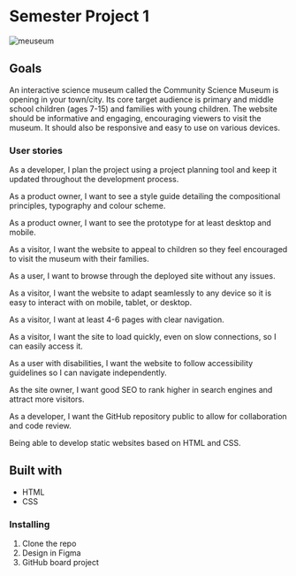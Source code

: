 # Semester Project 1
![meuseum](https://github.com/user-attachments/assets/48e4be83-f7fe-4067-ac5a-91311efc3372)




 ## Goals
 An interactive science museum called the Community Science Museum is opening in your town/city. Its core target audience is primary and middle school children (ages 7-15) and families with young children. 
The website should be informative and engaging, encouraging viewers to visit the museum. It should also be responsive and easy to use on various devices.
 


### User stories
  
As a developer, I plan the project using a project planning tool and keep it updated throughout the development process. 

As a product owner, I want to see a style guide detailing the compositional principles, typography and colour scheme. 

As a product owner, I want to see the prototype for at least desktop and mobile. 

As a visitor, I want the website to appeal to children so they feel encouraged to visit the museum with their families. 

As a user, I want to browse through the deployed site without any issues. 

As a visitor, I want the website to adapt seamlessly to any device so it is easy to interact with on mobile, tablet, or desktop. 

As a visitor, I want at least 4-6 pages with clear navigation. 

As a visitor, I want the site to load quickly, even on slow connections, so I can easily access it. 

As a user with disabilities, I want the website to follow accessibility guidelines so I can navigate independently. 

As the site owner, I want good SEO to rank higher in search engines and attract more visitors. 

As a developer, I want the GitHub repository public to allow for collaboration and code review. 

Being able to develop static websites based on HTML and CSS. 
 
 
 ## Built with  
- HTML
- CSS




 ### Installing

1. Clone the repo
2. Design in Figma
3. GitHub board project



  
